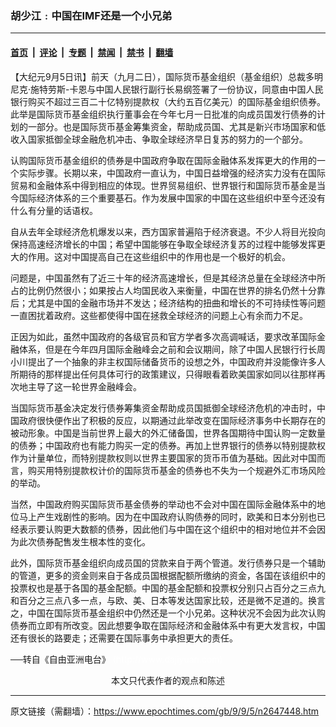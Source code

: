 ### 胡少江﹕中国在IMF还是一个小兄弟

---

#### [首页](../../../..?n2647448) &nbsp;|&nbsp; [评论](../../../../../epoch-comment?n2647448) &nbsp;|&nbsp; [专题](../../../../../epoch-special?n2647448) &nbsp;|&nbsp; [禁闻](../../../../../epoch-news?n2647448) &nbsp;|&nbsp; [禁书](../../../../../books?n2647448) &nbsp;|&nbsp; [翻墙](https://github.com/gfw-breaker/nogfw/blob/master/README.md?n2647448)


<div class="post_content" id="artbody" itemprop="articleBody">
 <!-- article content begin -->
 <p>
  【大纪元9月5日讯】前天（九月二日），国际货币基金组织（基金组织）总裁多明尼克‧施特劳斯-卡恩与中国人民银行副行长易纲签署了一份协议，同意由中国人民银行购买不超过三百二十亿特别提款权（大约五百亿美元）的国际基金组织债券。此举是国际货币基金组织执行董事会在今年七月一日批准的向成员国发行债券的计划的一部分。也是国际货币基金筹集资金，帮助成员国、尤其是新兴市场国家和低收入国家抵御全球金融危机冲击、争取全球经济早日复苏的努力的一个部分。
 </p>
 <p>
  认购国际货币基金组织的债券是中国政府争取在国际金融体系发挥更大的作用的一个实际步骤。长期以来，中国政府一直认为，中国日益增强的经济实力没有在国际贸易和金融体系中得到相应的体现。世界贸易组织、世界银行和国际货币基金是当今国际经济体系的三个重要基石。作为发展中国家的中国在这些组织中至今还没有什么有分量的话语权。
 </p>
 <p>
  自从去年全球经济危机爆发以来，西方国家普遍陷于经济衰退。不少人将目光投向保持高速经济增长的中国；希望中国能够在争取全球经济复苏的过程中能够发挥更大的作用。这对中国提高自己在这些组织中的作用也是一个极好的机会。
 </p>
 <p>
  问题是，中国虽然有了近三十年的经济高速增长，但是其经济总量在全球经济中所占的比例仍然很小；如果按占人均国民收入来衡量，中国在世界的排名仍然十分靠后；尤其是中国的金融市场并不发达；经济结构的扭曲和增长的不可持续性等问题一直困扰着政府。这些都使得中国在拯救全球经济的问题上心有余而力不足。
 </p>
 <p>
  正因为如此，虽然中国政府的各级官员和官方学者多次高调喊话，要求改革国际金融体系，但是在今年四月国际金融峰会之前和会议期间，除了中国人民银行行长周小川提出了一个抽象的非主权国际储备货币的设想之外，中国政府并没能像许多人所期待的那样提出任何具体可行的政策建议，只得眼看着欧美国家如同以往那样再次地主导了这一轮世界金融峰会。
 </p>
 <p>
  当国际货币基金决定发行债券筹集资金帮助成员国抵御全球经济危机的冲击时，中国政府很快便作出了积极的反应，以期通过此举改变在国际经济事务中长期存在的被动形象。中国是当前世界上最大的外汇储备国，世界各国期待中国认购一定数量的债券；中国政府也有能力购买一定的债券。再加上世界银行的债券以特别提款权作为计量单位，而特别提款权则以世界主要国家的货币币值为基础。因此对中国而言，购买用特别提款权计价的国际货币基金的债券也不失为一个规避外汇市场风险的举动。
 </p>
 <p>
  当然，中国政府购买国际货币基金债券的举动也不会对中国在国际金融体系中的地位马上产生戏剧性的影响。因为在中国政府认购债券的同时，欧美和日本分别也已经表示要认购更大数额的债券，因此他们与中国在这个组织中的相对地位并不会因为此次债券配售发生根本性的变化。
 </p>
 <p>
  此外，国际货币基金组织向成员国的贷款来自于两个管道。发行债券只是一个辅助的管道，更多的资金则来自于各成员国根据配额所缴纳的资金，各国在该组织中的投票权也是基于各国的基金配额。中国的基金配额和投票权分别只占百分之三点九和百分之三点八多一点，与欧、美、日本等发达国家比较，还是微不足道的。换言之，中国在国际货币基金组织中仍然还是一个小兄弟。这种状况不会因为此次认购债券而立即有所改变。因此想要争取在国际经济和金融体系中有更大发言权，中国还有很长的路要走；还需要在国际事务中承担更大的责任。
 </p>
 <p>
  ──转自《自由亚洲电台》
  <font color="#ffffff">
   (http://www.dajiyuan.com)
  </font>
  <br/>
  <center>
   <font class="GY13">
    本文只代表作者的观点和陈述
   </font>
  </center>
 </p>
 <!-- article content end -->
 <div id="below_article_ad">
 </div>
</div>


---

原文链接（需翻墙）：https://www.epochtimes.com/gb/9/9/5/n2647448.htm